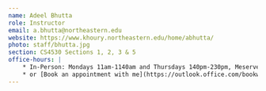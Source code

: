 ```yaml
---
name: Adeel Bhutta 
role: Instructor
email: a.bhutta@northeastern.edu
website: https://www.khoury.northeastern.edu/home/abhutta/
photo: staff/bhutta.jpg
section: CS4530 Sections 1, 2, 3 & 5 
office-hours: |
    * In-Person: Mondays 11am-1140am and Thursdays 140pm-230pm, Meserve 337
    * or [Book an appointment with me](https://outlook.office.com/bookwithme/user/34fcfde0e578470ca0179b2a55fedd15@northeastern.edu/meetingtype/SVRwCe7HMUGxuT6WGxi68g2?anonymous&ep=mLinkFromTile) for a Virtual meeting
---
```



